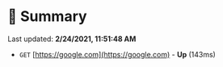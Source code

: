 # 📖 Summary
Last updated: **2/24/2021, 11:51:48 AM**

- `GET` [https://google.com](https://google.com) - **Up** (143ms)
